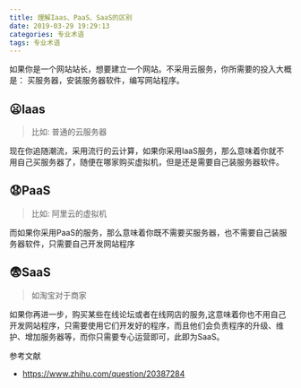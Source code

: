 ```yaml
---
title: 理解Iaas、PaaS、SaaS的区别
date: 2019-03-29 19:29:13
categories: 专业术语
tags: 专业术语
---
```


如果你是一个网站站长，想要建立一个网站。不采用云服务，你所需要的投入大概是：
买服务器，安装服务器软件，编写网站程序。

## 😦Iaas
> 比如: 普通的云服务器

现在你追随潮流，采用流行的云计算，如果你采用IaaS服务，那么意味着你就不用自己买服务器了，随便在哪家购买虚拟机，但是还是需要自己装服务器软件。

## 😧PaaS
> 比如: 阿里云的虚拟机

而如果你采用PaaS的服务，那么意味着你既不需要买服务器，也不需要自己装服务器软件，只需要自己开发网站程序

## 😨SaaS
> 如淘宝对于商家

如果你再进一步，购买某些在线论坛或者在线网店的服务,这意味着你也不用自己开发网站程序，只需要使用它们开发好的程序，而且他们会负责程序的升级、维护、增加服务器等，而你只需要专心运营即可，此即为SaaS。



参考文献
* https://www.zhihu.com/question/20387284






